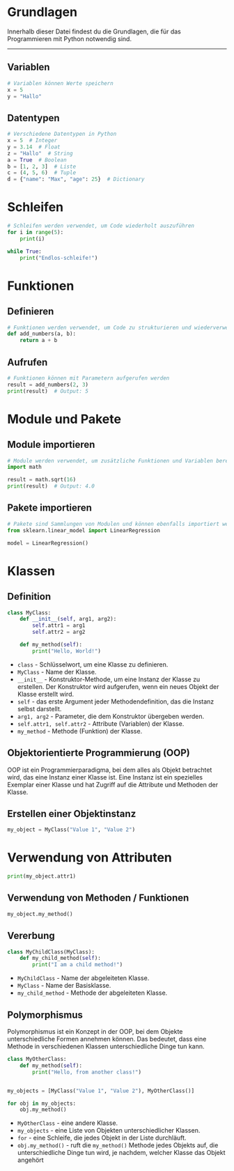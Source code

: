# Grundlagen

Innerhalb dieser Datei findest du die Grundlagen, die für das Programmieren mit Python notwendig sind.

---

## Variablen

```py
# Variablen können Werte speichern
x = 5
y = "Hallo"
```

## Datentypen

```py
# Verschiedene Datentypen in Python
x = 5  # Integer
y = 3.14  # Float
z = "Hallo"  # String
a = True  # Boolean
b = [1, 2, 3]  # Liste
c = (4, 5, 6)  # Tuple
d = {"name": "Max", "age": 25}  # Dictionary
```

# Schleifen

```py
# Schleifen werden verwendet, um Code wiederholt auszuführen
for i in range(5):
    print(i)

while True:
    print("Endlos-schleife!")
```

# Funktionen

## Definieren

```py
# Funktionen werden verwendet, um Code zu strukturieren und wiederverwendbar zu machen
def add_numbers(a, b):
    return a + b
```

## Aufrufen

```py
# Funktionen können mit Parametern aufgerufen werden
result = add_numbers(2, 3)
print(result)  # Output: 5
```

# Module und Pakete

## Module importieren

```py
# Module werden verwendet, um zusätzliche Funktionen und Variablen bereitzustellen
import math

result = math.sqrt(16)
print(result)  # Output: 4.0
```

## Pakete importieren

```py
# Pakete sind Sammlungen von Modulen und können ebenfalls importiert werden
from sklearn.linear_model import LinearRegression

model = LinearRegression()
```

# Klassen

## Definition

```py
class MyClass:
    def __init__(self, arg1, arg2):
        self.attr1 = arg1
        self.attr2 = arg2

    def my_method(self):
        print("Hello, World!")
```

* `class` - Schlüsselwort, um eine Klasse zu definieren.
* `MyClass` - Name der Klasse.
* `__init__` - Konstruktor-Methode, um eine Instanz der Klasse zu erstellen. Der Konstruktor wird aufgerufen, wenn ein
  neues Objekt der Klasse erstellt wird.
* `self` - das erste Argument jeder Methodendefinition, das die Instanz selbst darstellt.
* `arg1, arg2` - Parameter, die dem Konstruktor übergeben werden.
* `self.attr1, self.attr2` - Attribute (Variablen) der Klasse.
* `my_method` - Methode (Funktion) der Klasse.

## Objektorientierte Programmierung (OOP)

OOP ist ein Programmierparadigma, bei dem alles als Objekt betrachtet wird, das eine Instanz einer Klasse ist. Eine
Instanz ist ein spezielles Exemplar einer Klasse und hat Zugriff auf die Attribute und Methoden der Klasse.

## Erstellen einer Objektinstanz

```py
my_object = MyClass("Value 1", "Value 2")
```

# Verwendung von Attributen

```py
print(my_object.attr1)
```

## Verwendung von Methoden / Funktionen

```py
my_object.my_method()
```

## Vererbung

```py
class MyChildClass(MyClass):
    def my_child_method(self):
        print("I am a child method!")
```

* `MyChildClass` - Name der abgeleiteten Klasse.
* `MyClass` - Name der Basisklasse.
* `my_child_method` - Methode der abgeleiteten Klasse.

## Polymorphismus

Polymorphismus ist ein Konzept in der OOP, bei dem Objekte unterschiedliche Formen annehmen können. Das bedeutet, dass
eine Methode in verschiedenen Klassen unterschiedliche Dinge tun kann.

```py
class MyOtherClass:
    def my_method(self):
        print("Hello, from another class!")


my_objects = [MyClass("Value 1", "Value 2"), MyOtherClass()]

for obj in my_objects:
    obj.my_method()
```

* `MyOtherClass` - eine andere Klasse.
* `my_objects` - eine Liste von Objekten unterschiedlicher Klassen.
* `for` - eine Schleife, die jedes Objekt in der Liste durchläuft.
* `obj.my_method()` - ruft die `my_method()` Methode jedes Objekts auf, die unterschiedliche Dinge tun wird, je nachdem, welcher Klasse das Objekt angehört
